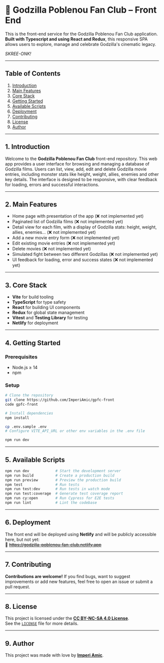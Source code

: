 # 🐲 Godzilla Poblenou Fan Club – Front End

This is the front-end service for the Godzilla Poblenou Fan Club application. **Built with Typescript and using React and Redux**, this responsive SPA allows users to explore, manage and celebrate Godzilla's cinematic legacy.

_SKREE-ONK!_

---

## Table of Contents

1.  [Introduction](#1-introduction)
2.  [Main Features](#2-main-features)
3.  [Core Stack](#3-core-stack)
4.  [Getting Started](#4-getting-started)
5.  [Available Scripts](#5-available-scripts)
6.  [Deployment](#6-deployment)
7.  [Contributing](#7-contributing)
8.  [License](#8-license)
9.  [Author](#9-author)

---

## 1. Introduction

Welcome to the **Godzilla Poblenou Fan Club** front-end repository. This web app provides a user interface for browsing and managing a database of Godzilla films. Users can list, view, add, edit and delete Godzilla movie entries, including monster stats like height, weight, allies, enemies and other key details. The interface is designed to be responsive, with clear feedback for loading, errors and successful interactions.

---

## 2. Main Features

- Home page with presentation of the app (❌ not implemented yet)
- Paginated list of Godzilla films (❌ not implemented yet)
- Detail view for each film, with a display of Godzilla stats: height, weight, allies, enemies... (❌ not implemented yet)
- Add a new movie entry form (❌ not implemented yet)
- Edit existing movie entries (❌ not implemented yet)
- Delete movies (❌ not implemented yet)
- Simulated fight between two different Godzillas (❌ not implemented yet)
- UI feedback for loading, error and success states (❌ not implemented yet)

---

## 3. Core Stack

- **Vite** for build tooling
- **TypeScript** for type safety
- **React** for building UI components
- **Redux** for global state management
- **Vitest** and **Testing Library** for testing
- **Netlify** for deployment

---

## 4. Getting Started

### Prerequisites

- Node.js ≥ 14
- npm

### Setup

```bash
# Clone the repository
git clone https://github.com/ImperiAmic/gpfc-front
code gpfc-front

# Install dependencies
npm install

cp .env.sample .env
# Configure VITE_API_URL or other env variables in the .env file

npm run dev
```

---

## 5. Available Scripts

```bash
npm run dev            # Start the development server
npm run build          # Create a production build
npm run preview        # Preview the production build
npm test               # Run tests
npm run test:dev       # Run tests in watch mode
npm run test:coverage  # Generate test coverage report
npm run cy:open        # Run Cypress for E2E tests
npm run lint           # Lint the codebase
```

---

## 6. Deployment

The front end will be deployed using **Netlify** and will be publicly accessible here, but not yet:  
🔗 ~~https://godzilla-poblenou-fan-club.netlify.app~~

---

## 7. Contributing

**Contributions are welcome!** If you find bugs, want to suggest improvements or add new features, feel free to open an issue or submit a pull request.

---

## 8. License

This project is licensed under the **[CC BY-NC-SA 4.0 License](https://creativecommons.org/licenses/by-nc-sa/4.0/)**.  
See the [`LICENSE`](./LICENSE) file for more details.

---

## 9. Author

This project was made with love by **[Imperi Amic](https://www.imperiamic.com/)**.
